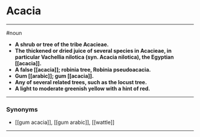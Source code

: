 # Acacia
---
#noun
- **A shrub or tree of the tribe Acacieae.**
- **The thickened or dried juice of several species in Acacieae, in particular Vachellia nilotica (syn. Acacia nilotica), the Egyptian [[acacia]].**
- **A false [[acacia]]; robinia tree, Robinia pseudoacacia.**
- **Gum [[arabic]]; gum [[acacia]].**
- **Any of several related trees, such as the locust tree.**
- **A light to moderate greenish yellow with a hint of red.**
---
### Synonyms
- [[gum acacia]], [[gum arabic]], [[wattle]]
---
